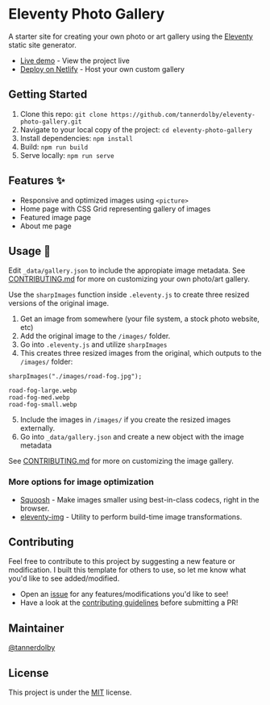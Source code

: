 # Eleventy Photo Gallery

A starter site for creating your own photo or art gallery using the [Eleventy](https://github.com/11ty/eleventy) static site generator.

- [Live demo](https://eleventy-gallery.netlify.app/) - View the project live
- [Deploy on Netlify](https://app.netlify.com/) - Host your own custom gallery

## Getting Started
1. Clone this repo: `git clone https://github.com/tannerdolby/eleventy-photo-gallery.git`
2. Navigate to your local copy of the project: `cd eleventy-photo-gallery`
3. Install dependencies: `npm install`
4. Build: `npm run build`
5. Serve locally: `npm run serve`

## Features ✨
- Responsive and optimized images using `<picture>`
- Home page with CSS Grid representing gallery of images
- Featured image page
- About me page

## Usage 🚀
Edit `_data/gallery.json` to include the appropiate image metadata. See [CONTRIBUTING.md](https://github.com/tannerdolby/eleventy-photo-gallery/blob/master/CONTRIBUTING.md) for more on customizing your own photo/art gallery.

Use the `sharpImages` function inside `.eleventy.js` to create three resized versions of the original image.

1. Get an image from somewhere (your file system, a stock photo website, etc)
2. Add the original image to the `/images/` folder.
3. Go into `.eleventy.js` and utilize `sharpImages`
4. This creates three resized images from the original, which outputs to the `/images/` folder:

```
sharpImages("./images/road-fog.jpg");
```

``` 
road-fog-large.webp
road-fog-med.webp
road-fog-small.webp
```

5. Include the images in `/images/` if you create the resized images externally.
6. Go into `_data/gallery.json` and create a new object with the image metadata

See [CONTRIBUTING.md](https://github.com/tannerdolby/eleventy-photo-gallery/blob/master/CONTRIBUTING.md) for more on customizing the image gallery.

### More options for image optimization
* [Squoosh](https://squoosh.app/) - Make images smaller using best-in-class codecs, right in the browser.
* [eleventy-img](https://github.com/11ty/eleventy-img) - Utility to perform build-time image transformations.

## Contributing 
Feel free to contribute to this project by suggesting a new feature or modification. I built this template for others to use, so let me know what you'd like to see added/modified. 

- Open an [issue](https://github.com/tannerdolby/11ty-photo-gallery/issues) for any features/modifications you'd like to see! 
- Have a look at the [contributing guidelines](https://github.com/tannerdolby/11ty-photo-gallery/blob/master/CONTRIBUTING.md) before submitting a PR!

## Maintainer
[@tannerdolby](https://github.com/tannerdolby)

## License 
This project is under the [MIT](https://github.com/tannerdolby/eleventy-photo-gallery/blob/master/LICENSE) license.

